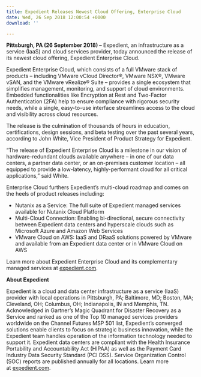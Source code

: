 ```yaml
---
title: Expedient Releases Newest Cloud Offering, Enterprise Cloud
date: Wed, 26 Sep 2018 12:00:54 +0000
download: ''

---
```

**Pittsburgh, PA (26 September 2018) –** Expedient, an infrastructure as a service (IaaS) and cloud services provider, today announced the release of its newest cloud offering, Expedient Enterprise Cloud.

Expedient Enterprise Cloud, which consists of a full VMware stack of products – including VMware vCloud Director®, VMware NSX®, VMware vSAN, and the VMware vRealize® Suite – provides a single ecosystem that simplifies management, monitoring, and support of cloud environments. Embedded functionalities like Encryption at Rest and Two-Factor Authentication (2FA) help to ensure compliance with rigorous security needs, while a single, easy-to-use interface streamlines access to the cloud and visibility across cloud resources.

The release is the culmination of thousands of hours in education, certifications, design sessions, and beta testing over the past several years, according to John White, Vice President of Product Strategy for Expedient.

“The release of Expedient Enterprise Cloud is a milestone in our vision of hardware-redundant clouds available anywhere – in one of our data centers, a partner data center, or an on-premises customer location – all equipped to provide a low-latency, highly-performant cloud for all critical applications,” said White.

Enterprise Cloud furthers Expedient’s multi-cloud roadmap and comes on the heels of product releases including:

* Nutanix as a Service: The full suite of Expedient managed services available for Nutanix Cloud Platform
* Multi-Cloud Connection: Enabling bi-directional, secure connectivity between Expedient data centers and hyperscale clouds such as Microsoft Azure and Amazon Web Services
* VMware Cloud on AWS: IaaS and DRaaS solutions powered by VMware and available from an Expedient data center or in VMware Cloud on AWS

Learn more about Expedient Enterprise Cloud and its complementary managed services at [expedient.com](http://expedient.com).

**About Expedient**

Expedient is a cloud and data center infrastructure as a service (IaaS) provider with local operations in Pittsburgh, PA; Baltimore, MD; Boston, MA; Cleveland, OH; Columbus, OH; Indianapolis, IN and Memphis, TN. Acknowledged in Gartner’s Magic Quadrant for Disaster Recovery as a Service and ranked as one of the Top 10 managed services providers worldwide on the Channel Futures MSP 501 list, Expedient’s converged solutions enable clients to focus on strategic business innovation, while the Expedient team handles operation of the information technology needed to support it. Expedient data centers are compliant with the Health Insurance Portability and Accountability Act (HIPAA) as well as the Payment Card Industry Data Security Standard (PCI DSS). Service Organization Control (SOC) reports are published annually for all locations. Learn more at [expedient.com](http://www.expedient.com/).